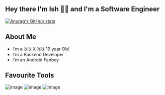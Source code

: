 ## Hey there I'm Ish 🖖🏾 and I'm a Software Engineer

[![Anurag's GitHub stats](https://github-readme-stats.vercel.app/api?username=ishersagay&theme=material-palenight&show_icons=true)](https://github.com/anuraghazra/github-readme-stats)


## About Me
- I'm a 🇬🇧 X 🇳🇬 19 year Old
- I'm a Backend Developer
- I'm an Android Fanboy

## Favourite Tools
![image](https://user-images.githubusercontent.com/42770411/142020872-6ec1410e-a74a-4331-97d2-7a37cf8c6f11.png)
![image](https://user-images.githubusercontent.com/42770411/142021135-31649442-65b5-46db-bc25-ad358e1289ed.png)
![image](https://user-images.githubusercontent.com/42770411/142021214-4bea2e81-e632-412f-8857-a8823e19f922.png)


